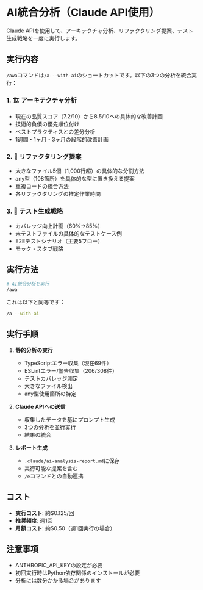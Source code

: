 # AI統合分析（Claude API使用）

Claude APIを使用して、アーキテクチャ分析、リファクタリング提案、テスト生成戦略を一度に実行します。

## 実行内容

`/awa`コマンドは`/a --with-ai`のショートカットです。以下の3つの分析を統合実行：

### 1. 🏗️ アーキテクチャ分析
- 現在の品質スコア（7.2/10）から8.5/10への具体的な改善計画
- 技術的負債の優先順位付け
- ベストプラクティスとの差分分析
- 1週間・1ヶ月・3ヶ月の段階的改善計画

### 2. 🔧 リファクタリング提案
- 大きなファイル5個（1,000行超）の具体的な分割方法
- any型（108箇所）を具体的な型に置き換える提案
- 重複コードの統合方法
- 各リファクタリングの推定作業時間

### 3. 🧪 テスト生成戦略
- カバレッジ向上計画（60%→85%）
- 未テストファイルの具体的なテストケース例
- E2Eテストシナリオ（主要5フロー）
- モック・スタブ戦略

## 実行方法

```bash
# AI統合分析を実行
/awa
```

これは以下と同等です：
```bash
/a --with-ai
```

## 実行手順

1. **静的分析の実行**
   - TypeScriptエラー収集（現在69件）
   - ESLintエラー/警告収集（206/308件）
   - テストカバレッジ測定
   - 大きなファイル検出
   - any型使用箇所の特定

2. **Claude APIへの送信**
   - 収集したデータを基にプロンプト生成
   - 3つの分析を並行実行
   - 結果の統合

3. **レポート生成**
   - `.claude/ai-analysis-report.md`に保存
   - 実行可能な提案を含む
   - `/e`コマンドとの自動連携

## コスト
- **実行コスト**: 約$0.125/回
- **推奨頻度**: 週1回
- **月額コスト**: 約$0.50（週1回実行の場合）

## 注意事項
- ANTHROPIC_API_KEYの設定が必要
- 初回実行時はPython依存関係のインストールが必要
- 分析には数分かかる場合があります